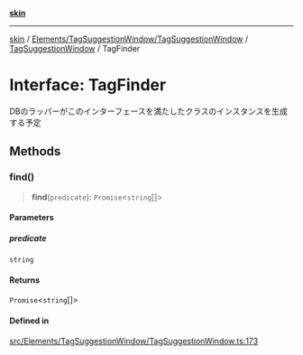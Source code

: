 [**skin**](../../../../../../README.md)

***

[skin](../../../../../../modules.md) / [Elements/TagSuggestionWindow/TagSuggestionWindow](../../../README.md) / [TagSuggestionWindow](../README.md) / TagFinder

# Interface: TagFinder

DBのラッパーがこのインターフェースを満たしたクラスのインスタンスを生成する予定

## Methods

### find()

> **find**(`predicate`): `Promise`\<`string`[]\>

#### Parameters

##### predicate

`string`

#### Returns

`Promise`\<`string`[]\>

#### Defined in

[src/Elements/TagSuggestionWindow/TagSuggestionWindow.ts:173](https://github.com/sei-12/skin/blob/81c96f7bf20bc69580a253172a69c2bb254ec862/src/Elements/TagSuggestionWindow/TagSuggestionWindow.ts#L173)
